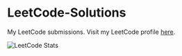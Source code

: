 # LeetCode-Solutions
My LeetCode submissions. 
Visit my LeetCode profile [here](https://leetcode.com/AnshulRanjan2004).

![LeetCode Stats](https://leetcard.jacoblin.cool/AnshulRanjan2004?theme=dark&font=Noto%20Sans&ext=heatmap)
